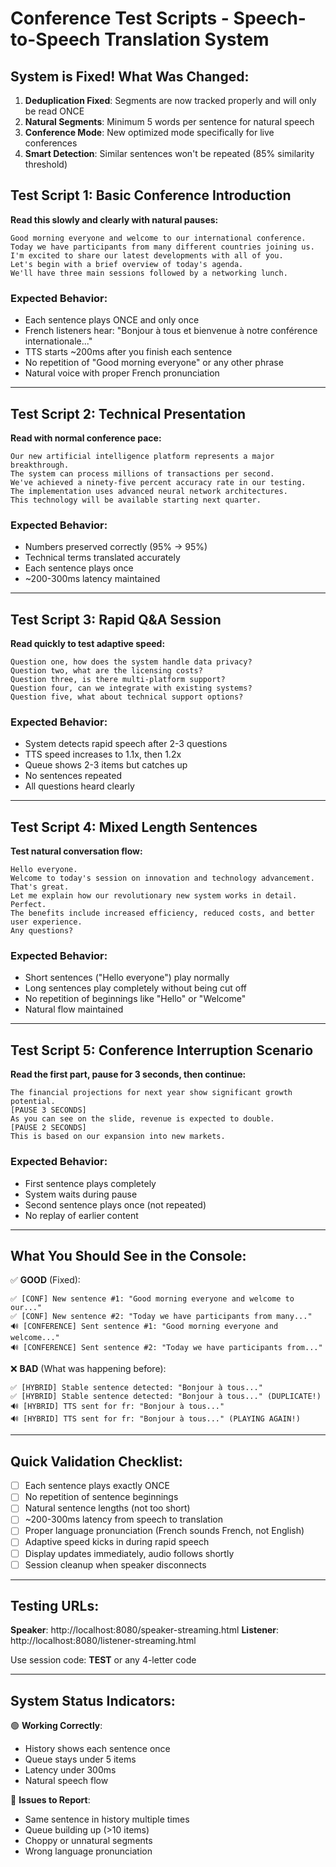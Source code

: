 # Conference Test Scripts - Speech-to-Speech Translation System

## System is Fixed! What Was Changed:

1. **Deduplication Fixed**: Segments are now tracked properly and will only be read ONCE
2. **Natural Segments**: Minimum 5 words per sentence for natural speech
3. **Conference Mode**: New optimized mode specifically for live conferences
4. **Smart Detection**: Similar sentences won't be repeated (85% similarity threshold)

## Test Script 1: Basic Conference Introduction
**Read this slowly and clearly with natural pauses:**

```
Good morning everyone and welcome to our international conference.
Today we have participants from many different countries joining us.
I'm excited to share our latest developments with all of you.
Let's begin with a brief overview of today's agenda.
We'll have three main sessions followed by a networking lunch.
```

### Expected Behavior:
- Each sentence plays ONCE and only once
- French listeners hear: "Bonjour à tous et bienvenue à notre conférence internationale..."
- TTS starts ~200ms after you finish each sentence
- No repetition of "Good morning everyone" or any other phrase
- Natural voice with proper French pronunciation

---

## Test Script 2: Technical Presentation
**Read with normal conference pace:**

```
Our new artificial intelligence platform represents a major breakthrough.
The system can process millions of transactions per second.
We've achieved a ninety-five percent accuracy rate in our testing.
The implementation uses advanced neural network architectures.
This technology will be available starting next quarter.
```

### Expected Behavior:
- Numbers preserved correctly (95% → 95%)
- Technical terms translated accurately
- Each sentence plays once
- ~200-300ms latency maintained

---

## Test Script 3: Rapid Q&A Session
**Read quickly to test adaptive speed:**

```
Question one, how does the system handle data privacy?
Question two, what are the licensing costs?
Question three, is there multi-platform support?
Question four, can we integrate with existing systems?
Question five, what about technical support options?
```

### Expected Behavior:
- System detects rapid speech after 2-3 questions
- TTS speed increases to 1.1x, then 1.2x
- Queue shows 2-3 items but catches up
- No sentences repeated
- All questions heard clearly

---

## Test Script 4: Mixed Length Sentences
**Test natural conversation flow:**

```
Hello everyone.
Welcome to today's session on innovation and technology advancement.
That's great.
Let me explain how our revolutionary new system works in detail.
Perfect.
The benefits include increased efficiency, reduced costs, and better user experience.
Any questions?
```

### Expected Behavior:
- Short sentences ("Hello everyone") play normally
- Long sentences play completely without being cut off
- No repetition of beginnings like "Hello" or "Welcome"
- Natural flow maintained

---

## Test Script 5: Conference Interruption Scenario
**Read the first part, pause for 3 seconds, then continue:**

```
The financial projections for next year show significant growth potential.
[PAUSE 3 SECONDS]
As you can see on the slide, revenue is expected to double.
[PAUSE 2 SECONDS]
This is based on our expansion into new markets.
```

### Expected Behavior:
- First sentence plays completely
- System waits during pause
- Second sentence plays once (not repeated)
- No replay of earlier content

---

## What You Should See in the Console:

✅ **GOOD** (Fixed):
```
✅ [CONF] New sentence #1: "Good morning everyone and welcome to our..."
✅ [CONF] New sentence #2: "Today we have participants from many..."
🔊 [CONFERENCE] Sent sentence #1: "Good morning everyone and welcome..."
🔊 [CONFERENCE] Sent sentence #2: "Today we have participants from..."
```

❌ **BAD** (What was happening before):
```
✅ [HYBRID] Stable sentence detected: "Bonjour à tous..."
✅ [HYBRID] Stable sentence detected: "Bonjour à tous..." (DUPLICATE!)
🔊 [HYBRID] TTS sent for fr: "Bonjour à tous..." 
🔊 [HYBRID] TTS sent for fr: "Bonjour à tous..." (PLAYING AGAIN!)
```

---

## Quick Validation Checklist:

- [ ] Each sentence plays exactly ONCE
- [ ] No repetition of sentence beginnings
- [ ] Natural sentence lengths (not too short)
- [ ] ~200-300ms latency from speech to translation
- [ ] Proper language pronunciation (French sounds French, not English)
- [ ] Adaptive speed kicks in during rapid speech
- [ ] Display updates immediately, audio follows shortly
- [ ] Session cleanup when speaker disconnects

---

## Testing URLs:

**Speaker**: http://localhost:8080/speaker-streaming.html
**Listener**: http://localhost:8080/listener-streaming.html

Use session code: **TEST** or any 4-letter code

---

## System Status Indicators:

🟢 **Working Correctly**:
- History shows each sentence once
- Queue stays under 5 items
- Latency under 300ms
- Natural speech flow

🔴 **Issues to Report**:
- Same sentence in history multiple times
- Queue building up (>10 items)
- Choppy or unnatural segments
- Wrong language pronunciation